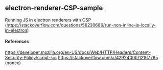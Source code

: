 ## electron-renderer-CSP-sample
Running JS in electron renderers with CSP (https://stackoverflow.com/questions/58230686/run-non-inline-js-locally-in-electron)

#### References

https://developer.mozilla.org/en-US/docs/Web/HTTP/Headers/Content-Security-Policy/script-src
https://stackoverflow.com/a/42924000/12167785 (nonce)
